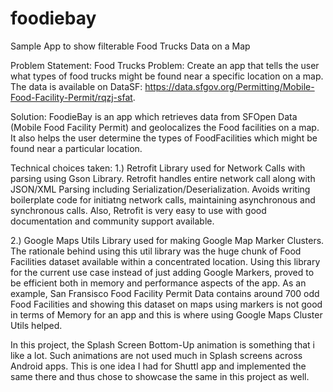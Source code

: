 # foodiebay
Sample App to show filterable Food Trucks Data on a Map

Problem Statement: 
  Food Trucks Problem: Create an app that tells the user what types of food trucks might be found near a specific location on a map. The data is available on DataSF: https://data.sfgov.org/Permitting/Mobile-Food-Facility-Permit/rqzj-sfat.
  
Solution:
  FoodieBay is an app which retrieves data from SFOpen Data (Mobile Food Facility Permit) and geolocalizes the Food facilities on a map. It also helps the user determine the types of FoodFacilities which might be found near a particular location.
  
Technical choices taken:
  1.) Retrofit Library used for Network Calls with parsing using Gson Library. Retrofit handles entire network call along with JSON/XML Parsing including Serialization/Deserialization. Avoids writing boilerplate code for initiatng network calls, maintaining asynchronous and synchronous calls. Also, Retrofit is very easy to use with good documentation and community support available.
  
  2.) Google Maps Utils Library used for making Google Map Marker Clusters. The rationale behind using this util library was the huge chunk of Food Facilities dataset available within a concentrated location. Using this library for the current use case instead of just adding Google Markers, proved to be efficient both in memory and performance aspects of the app. As an example, San Fransisco Food Facility Permit Data contains around 700 odd Food Facilities and showing this dataset on maps using markers is not good in terms of Memory for an app and this is where using Google Maps Cluster Utils helped.
  
In this project, the Splash Screen Bottom-Up animation is something that i like a lot. Such animations are not used much in Splash screens across Android apps. This is one idea I had for Shuttl app and implemented the same there and thus chose to showcase the same in this project as well. 





